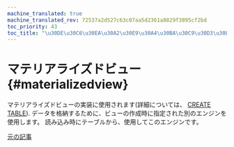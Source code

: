 ```yaml
---
machine_translated: true
machine_translated_rev: 72537a2d527c63c07aa5d2361a8829f3895cf2bd
toc_priority: 43
toc_title: "\u30DE\u30C6\u30EA\u30A2\u30E9\u30A4\u30BA\u30C9\u30D3\u30E5\u30FC"
---
```


# マテリアライズドビュー {#materializedview}

マテリアライズドビューの実装に使用されます(詳細については、 [CREATE TABLE](../../../sql-reference/statements/create.md#create-table-query)). データを格納するために、ビューの作成時に指定された別のエンジンを使用します。 読み込み時にテーブルから、使用してこのエンジンです。

[元の記事](https://clickhouse.com/docs/en/operations/table_engines/materializedview/) <!--hide-->

